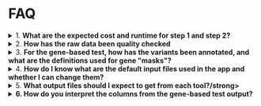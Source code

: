 # FAQ

<details>
<summary>1. <strong>What are the expected cost and runtime for step 1 and step 2?</strong></summary>

- For step 1 job in white EU ancestry (the default setting) with at most 3 traits on a high priority job: **7.5 hr, £1.7**
- For step 2 genome-wide gene-based test, in ~400k white EU ancestry (the default setting) with at most 3 phenotypes on a high priority job: **xxx hr, £xxx**
- For step 2 genome-wide per-variant test, in ~400k white EU ancestry (the default setting) with at most 3 phenotypes on a high priority job: **4.5 hr, £0.6**

Factors that will affect run time and cost:
  i. **Definition for "job priority" will affect cost:**
    - Low priority is recommended for gene-based tests.
    - High priority is recommended for step 1, unless the job is run in a smaller sub-sample (<100K).
    - High priority is recommended for step 2 per-variant test, unless the job is run in a subsample (<100K).

  ii. **Sample size will affect runtime and cost:**
    - Smaller samples will run quicker.

  iii. **Number of phenotypes included in one job will non-linearly affect the runtime for regenie step 1.**

</details>
    
<details>
<summary>2. <strong>How has the raw data been quality checked</strong></summary>

    Please refer to the method documentation file in Word ([link to wiki page; gene_based_test_method.doc]) (access for IC internal users only).
    Quality control steps include checks for sample and variant missingness, Hardy-Weinberg equilibrium, sex discrepancies, and relatedness. Additional filters may be applied as described in the method documentation.
</details>

<details>
<summary>3. <strong>For the gene-based test, how has the variants been annotated, and what are the definitions used for gene "masks"?</strong></summary>
    
    Please refer to the method documentation file in Word ([link to wiki page; gene_based_test_method.doc]) (access for IC internal users only).
    
</details>
    
<details>
<summary>4. <strong>How do I know what are the default input files used in the app and whether I can change them?</strong></summary>
    
    For regenie step 1 genotype file input, the default genotype input file can optionally be changed to user-defined genotype files in BGEN format, using the `-igenotype_bgen_file` and `-igenotype_sample_file` options.  
    For regenie step 2 genotype file input, the default genotype file in PGEN format is hardcoded into the app. File IDs can be viewed in the app script in the `scripts/` folder in this repository. Only authorised users will be able to view these files.
    
    For both regenie step 1 and 2, the following files can also be optionally modified:
    - Covariate file
    - Sample inclusion file (**Note:** the default is to use the white EU ancestry only)
    
    For detailed information, please see:  
</details>

<details>
<summary>5. <strong>What output files should I expect to get from each tool?/strong></summary>

    The output files from each tool follow the formats below:

    regenie_step1

    | File Name         | Description                |
    |-------------------|---------------------------|
    | *[example1.txt]*  | *[Description 1]*         |
    | *[example2.txt]*  | *[Description 2]*         |

    *(Replace with actual file names and descriptions)*
</details>

<details>
<summary>6. <strong>How do you interpret the columns from the gene-based test output?</strong></summary>

   The output columns can be interpreted as follows. Note that the user needs to decide which mask, MAF threshold, and test methods to focus on based on their own study context and objectives.

   | Column Name         | Description                |
   |---------------------|---------------------------|
   | *[example1.txt]*    | *[Description 1]*         |
   | *[example2.txt]*    | *[Description 2]*         |

   *(Replace with actual column names and descriptions)*
</details>


